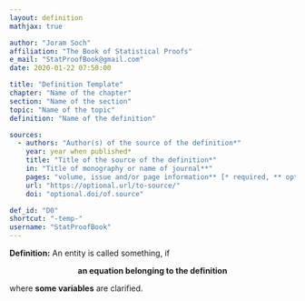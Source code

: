 ```yaml
---
layout: definition
mathjax: true

author: "Joram Soch"
affiliation: "The Book of Statistical Proofs"
e_mail: "StatProofBook@gmail.com"
date: 2020-01-22 07:50:00

title: "Definition Template"
chapter: "Name of the chapter"
section: "Name of the section"
topic: "Name of the topic"
definition: "Name of the definition"

sources:
  - authors: "Author(s) of the source of the definition*"
    year: year when published*
    title: "Title of the source of the definition*"
    in: "Title of monography or name of journal**"
    pages: "volume, issue and/or page information** [* required, ** optional]"
    url: "https://optional.url/to-source/"
    doi: "optional.doi/of.source"

def_id: "D0"
shortcut: "-temp-"
username: "StatProofBook"
---
```



**Definition:** An entity is called something, if

$$ \label{eq:Definition}
\textbf{an equation belonging to the definition}
$$

where $\textbf{some variables}$ are clarified.